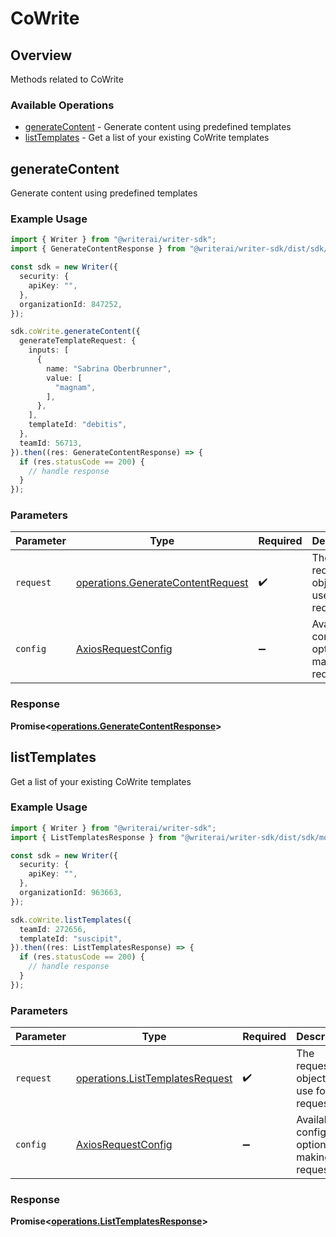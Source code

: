 # CoWrite

## Overview

Methods related to CoWrite

### Available Operations

* [generateContent](#generatecontent) - Generate content using predefined templates
* [listTemplates](#listtemplates) - Get a list of your existing CoWrite templates

## generateContent

Generate content using predefined templates

### Example Usage

```typescript
import { Writer } from "@writerai/writer-sdk";
import { GenerateContentResponse } from "@writerai/writer-sdk/dist/sdk/models/operations";

const sdk = new Writer({
  security: {
    apiKey: "",
  },
  organizationId: 847252,
});

sdk.coWrite.generateContent({
  generateTemplateRequest: {
    inputs: [
      {
        name: "Sabrina Oberbrunner",
        value: [
          "magnam",
        ],
      },
    ],
    templateId: "debitis",
  },
  teamId: 56713,
}).then((res: GenerateContentResponse) => {
  if (res.statusCode == 200) {
    // handle response
  }
});
```

### Parameters

| Parameter                                                                              | Type                                                                                   | Required                                                                               | Description                                                                            |
| -------------------------------------------------------------------------------------- | -------------------------------------------------------------------------------------- | -------------------------------------------------------------------------------------- | -------------------------------------------------------------------------------------- |
| `request`                                                                              | [operations.GenerateContentRequest](../../models/operations/generatecontentrequest.md) | :heavy_check_mark:                                                                     | The request object to use for the request.                                             |
| `config`                                                                               | [AxiosRequestConfig](https://axios-http.com/docs/req_config)                           | :heavy_minus_sign:                                                                     | Available config options for making requests.                                          |


### Response

**Promise<[operations.GenerateContentResponse](../../models/operations/generatecontentresponse.md)>**


## listTemplates

Get a list of your existing CoWrite templates

### Example Usage

```typescript
import { Writer } from "@writerai/writer-sdk";
import { ListTemplatesResponse } from "@writerai/writer-sdk/dist/sdk/models/operations";

const sdk = new Writer({
  security: {
    apiKey: "",
  },
  organizationId: 963663,
});

sdk.coWrite.listTemplates({
  teamId: 272656,
  templateId: "suscipit",
}).then((res: ListTemplatesResponse) => {
  if (res.statusCode == 200) {
    // handle response
  }
});
```

### Parameters

| Parameter                                                                          | Type                                                                               | Required                                                                           | Description                                                                        |
| ---------------------------------------------------------------------------------- | ---------------------------------------------------------------------------------- | ---------------------------------------------------------------------------------- | ---------------------------------------------------------------------------------- |
| `request`                                                                          | [operations.ListTemplatesRequest](../../models/operations/listtemplatesrequest.md) | :heavy_check_mark:                                                                 | The request object to use for the request.                                         |
| `config`                                                                           | [AxiosRequestConfig](https://axios-http.com/docs/req_config)                       | :heavy_minus_sign:                                                                 | Available config options for making requests.                                      |


### Response

**Promise<[operations.ListTemplatesResponse](../../models/operations/listtemplatesresponse.md)>**

